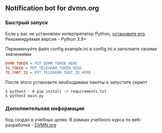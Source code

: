 ## Notification bot for dvmn.org


### **Быстрый запуск**

Если у вас не установлен интерпретатор Python, [установите его](https://www.python.org).  
Рекомендуемая версия - Python 3.9+

Переименуйте файл config.example.ini в config.ini и заполните своими значениями

```ini
DVMN_TOKEN = PUT_DVMN_TOKEN_HERE
TG_TOKEN = PUT_TELEGRAM_TOKEN_HERE
TG_CHAT_ID = PUT_TELEGRAM_CHAT_ID_HERE
```

После этого установите необходимые пакеты и запустите скрипт

```commandline
$ python3 - m pip install -r requirements.txt
$ python3 main.py
```

### **Дополнительная информация**
Код создан в учебных целях. В рамках учебного курса по веб-разработке - [DVMN.org](https://dvmn.org)